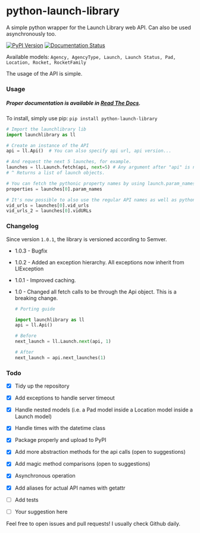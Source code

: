 # python-launch-library
A simple python wrapper for the Launch Library web API. Can also be used asynchronously too.

[![PyPI Version](https://img.shields.io/pypi/v/python-launch-library.svg)](https://pypi.org/project/python-launch-library/) [![Documentation Status](https://readthedocs.org/projects/python-launch-library/badge/?version=latest)](https://python-launch-library.readthedocs.io/en/latest/?badge=latest)

Available models: `Agency, AgencyType, Launch, Launch Status, Pad, Location, Rocket, RocketFamily`

The usage of the API is simple.

### Usage

##### Proper documentation is available in [Read The Docs](https://python-launch-library.readthedocs.io/en/latest/).

To install, simply use pip: ```pip install python-launch-library```

```python
# Import the launchlibrary lib
import launchlibrary as ll

# Create an instance of the API
api = ll.Api()  # You can also specify api url, api version...

# And request the next 5 launches, for example.
launches = ll.Launch.fetch(api, next=5) # Any argument after "api" is not constrained (w/ kwargs).
# ^ Returns a list of launch objects.

# You can fetch the pythonic property names by using launch.param_names
properties = launches[0].param_names

# It's now possible to also use the regular API names as well as pythonic names.
vid_urls = launches[0].vid_urls
vid_urls_2 = launches[0].vidURLs
```

### Changelog

Since version `1.0.1`, the library is versioned according to Semver.

* 1.0.3 - Bugfix

* 1.0.2 - Added an exception hierarchy. All exceptions now inherit from LlException

* 1.0.1 - Improved caching. 

* 1.0 - Changed all fetch calls to be through the Api object. This is a breaking change.
  

  
  ```python
  # Porting guide

  import launchlibrary as ll
  api = ll.Api()
  
  # Before
  next_launch = ll.Launch.next(api, 1)
  
  # After
  next_launch = api.next_launches(1)
  ```


### Todo
- [x] Tidy up the repository
- [x] Add exceptions to handle server timeout
- [x] Handle nested models (i.e. a Pad model inside a Location model inside a Launch model)
- [x] Handle times with the datetime class
- [x] Package properly and upload to PyPI
- [x] Add more abstraction methods for the api calls (open to suggestions)
- [x] Add magic method comparisons (open to suggestions)
- [x] Asynchronous operation
- [x] Add aliases for actual API names with getattr
- [ ] Add tests
- [ ] Your suggestion here




Feel free to open issues and pull requests! I usually check Github daily. 
 
